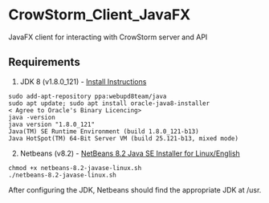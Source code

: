 # CrowStorm_Client_JavaFX
JavaFX client for interacting with CrowStorm server and API

## Requirements

1. JDK 8 (v1.8.0_121) - [Install Instructions](http://tipsonubuntu.com/2016/07/31/install-oracle-java-8-9-ubuntu-16-04-linux-mint-18/)

~~~~
sudo add-apt-repository ppa:webupd8team/java
sudo apt update; sudo apt install oracle-java8-installer
< Agree to Oracle's Binary Licencing>
java -version
java version "1.8.0_121"
Java(TM) SE Runtime Environment (build 1.8.0_121-b13)
Java HotSpot(TM) 64-Bit Server VM (build 25.121-b13, mixed mode)
~~~~

2. Netbeans (v8.2) - [NetBeans 8.2 Java SE Installer for Linux/English](https://netbeans.org/downloads/start.html?platform=linux&lang=en&option=javase)

~~~~
chmod +x netbeans-8.2-javase-linux.sh
./netbeans-8.2-javase-linux.sh
~~~~

After configuring the JDK, Netbeans should find the appropriate JDK at /usr.


